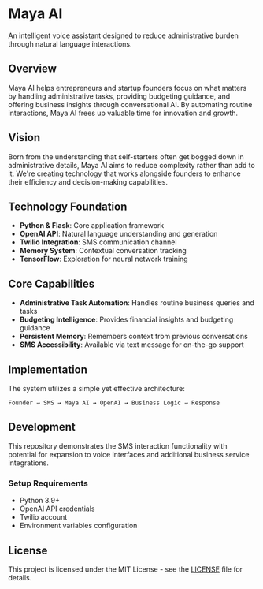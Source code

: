 # Maya AI

An intelligent voice assistant designed to reduce administrative burden through natural language interactions.

## Overview

Maya AI helps entrepreneurs and startup founders focus on what matters by handling administrative tasks, providing budgeting guidance, and offering business insights through conversational AI. By automating routine interactions, Maya AI frees up valuable time for innovation and growth.

## Vision

Born from the understanding that self-starters often get bogged down in administrative details, Maya AI aims to reduce complexity rather than add to it. We're creating technology that works alongside founders to enhance their efficiency and decision-making capabilities.

## Technology Foundation

- **Python & Flask**: Core application framework
- **OpenAI API**: Natural language understanding and generation
- **Twilio Integration**: SMS communication channel
- **Memory System**: Contextual conversation tracking
- **TensorFlow**: Exploration for neural network training

## Core Capabilities

- **Administrative Task Automation**: Handles routine business queries and tasks
- **Budgeting Intelligence**: Provides financial insights and budgeting guidance
- **Persistent Memory**: Remembers context from previous conversations
- **SMS Accessibility**: Available via text message for on-the-go support

## Implementation

The system utilizes a simple yet effective architecture:

```
Founder → SMS → Maya AI → OpenAI → Business Logic → Response
```

## Development

This repository demonstrates the SMS interaction functionality with potential for expansion to voice interfaces and additional business service integrations.

### Setup Requirements

- Python 3.9+
- OpenAI API credentials
- Twilio account
- Environment variables configuration

## License

This project is licensed under the MIT License - see the [LICENSE](LICENSE) file for details.
